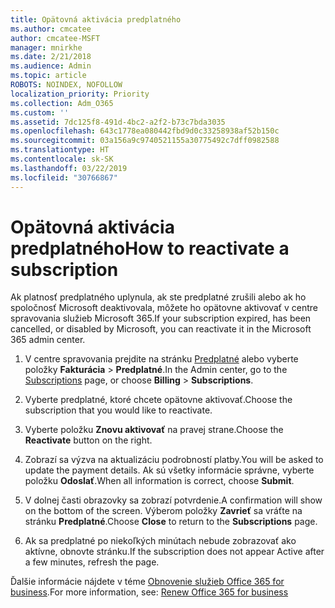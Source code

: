 ```yaml
---
title: Opätovná aktivácia predplatného
ms.author: cmcatee
author: cmcatee-MSFT
manager: mnirkhe
ms.date: 2/21/2018
ms.audience: Admin
ms.topic: article
ROBOTS: NOINDEX, NOFOLLOW
localization_priority: Priority
ms.collection: Adm_O365
ms.custom: ''
ms.assetid: 7dc125f8-491d-4bc2-a2f2-b73c7bda3035
ms.openlocfilehash: 643c1778ea080442fbd9d0c33258938af52b150c
ms.sourcegitcommit: 03a156a9c9740521155a30775492c7dff0982588
ms.translationtype: HT
ms.contentlocale: sk-SK
ms.lasthandoff: 03/22/2019
ms.locfileid: "30766867"
---
```

# <a name="how-to-reactivate-a-subscription"></a><span data-ttu-id="e8a96-102">Opätovná aktivácia predplatného</span><span class="sxs-lookup"><span data-stu-id="e8a96-102">How to reactivate a subscription</span></span>

<span data-ttu-id="e8a96-103">Ak platnosť predplatného uplynula, ak ste predplatné zrušili alebo ak ho spoločnosť Microsoft deaktivovala, môžete ho opätovne aktivovať v centre spravovania služieb Microsoft 365.</span><span class="sxs-lookup"><span data-stu-id="e8a96-103">If your subscription expired, has been cancelled, or disabled by Microsoft, you can reactivate it in the Microsoft 365 admin center.</span></span>
  
1. <span data-ttu-id="e8a96-104">V centre spravovania prejdite na stránku [Predplatné](https://go.microsoft.com/fwlink/p/?linkid=842054) alebo vyberte položky **Fakturácia** \> **Predplatné**.</span><span class="sxs-lookup"><span data-stu-id="e8a96-104">In the Admin center, go to the [Subscriptions](https://go.microsoft.com/fwlink/p/?linkid=842054) page, or choose **Billing** \> **Subscriptions**.</span></span>
    
2. <span data-ttu-id="e8a96-105">Vyberte predplatné, ktoré chcete opätovne aktivovať.</span><span class="sxs-lookup"><span data-stu-id="e8a96-105">Choose the subscription that you would like to reactivate.</span></span>
    
3. <span data-ttu-id="e8a96-106">Vyberte položku **Znovu aktivovať** na pravej strane.</span><span class="sxs-lookup"><span data-stu-id="e8a96-106">Choose the **Reactivate** button on the right.</span></span> 
    
4. <span data-ttu-id="e8a96-107">Zobrazí sa výzva na aktualizáciu podrobností platby.</span><span class="sxs-lookup"><span data-stu-id="e8a96-107">You will be asked to update the payment details.</span></span> <span data-ttu-id="e8a96-108">Ak sú všetky informácie správne, vyberte položku **Odoslať**.</span><span class="sxs-lookup"><span data-stu-id="e8a96-108">When all information is correct, choose **Submit**.</span></span>
    
5. <span data-ttu-id="e8a96-109">V dolnej časti obrazovky sa zobrazí potvrdenie.</span><span class="sxs-lookup"><span data-stu-id="e8a96-109">A confirmation will show on the bottom of the screen.</span></span> <span data-ttu-id="e8a96-110">Výberom položky **Zavrieť** sa vráťte na stránku **Predplatné**.</span><span class="sxs-lookup"><span data-stu-id="e8a96-110">Choose **Close** to return to the **Subscriptions** page.</span></span> 
    
6. <span data-ttu-id="e8a96-111">Ak sa predplatné po niekoľkých minútach nebude zobrazovať ako aktívne, obnovte stránku.</span><span class="sxs-lookup"><span data-stu-id="e8a96-111">If the subscription does not appear Active after a few minutes, refresh the page.</span></span>
    
<span data-ttu-id="e8a96-112">Ďalšie informácie nájdete v téme [Obnovenie služieb Office 365 for business](https://support.office.com/article/8d83b530-f4ca-47f6-a666-e5791cbacc7e).</span><span class="sxs-lookup"><span data-stu-id="e8a96-112">For more information, see: [Renew Office 365 for business](https://support.office.com/article/8d83b530-f4ca-47f6-a666-e5791cbacc7e)</span></span>
  

